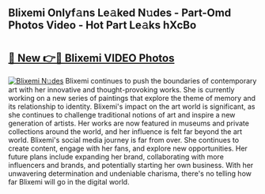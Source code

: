 ## Blixemi Onlyf𝚊ns Le𝚊ked N𝚞des - Part-Omd Photos Video - Hot Part Le𝚊ks hXcBo

# <h2><a href="http://ac31059.deff.icu/?id=Blixemi">🔗 New 👉🔴 Blixemi VIDEO Photos</a></h2>

[![Blixemi N𝚞des](https://i.imgur.com/rIISA9y.gif)](http://ac31059.deff.icu/?id=Blixemi)
Blixemi continues to push the boundaries of contemporary art with her innovative and thought-provoking works. She is currently working on a new series of paintings that explore the theme of memory and its relationship to identity. Blixemi's impact on the art world is significant, as she continues to challenge traditional notions of art and inspire a new generation of artists. Her works are now featured in museums and private collections around the world, and her influence is felt far beyond the art world. Blixemi's social media journey is far from over. She continues to create content, engage with her fans, and explore new opportunities. Her future plans include expanding her brand, collaborating with more influencers and brands, and potentially starting her own business. With her unwavering determination and undeniable charisma, there's no telling how far Blixemi will go in the digital world.
